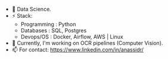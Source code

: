- 🌱 Data Science.
- ⚡ Stack:
  - Programming : Python
  - Databases : SQL, Postgres
  - Devops/OS : Docker, Airflow, AWS | Linux
- 🔭 Currently, I'm working on OCR pipelines (Computer Vision). 
- 📫 For contact: https://www.linkedin.com/in/anassidr/
<!--
**Anassidr/Anassidr** is a ✨ _special_ ✨ repository because its `README.md` (this file) appears on your GitHub profile.

Here are some ideas to get you started:

- 🔭 I’m currently working on ...
- 🌱 I’m currently learning ...
- 👯 I’m looking to collaborate on ...
- 🤔 I’m looking for help with ...
- 💬 Ask me about ...
- 📫 How to reach me: ...
- 😄 Pronouns: ...
- ⚡ Fun fact: ...
-->


